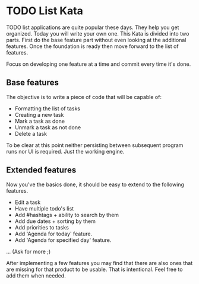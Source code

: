 # TODO List Kata

TODO list applications are quite popular these days. They help you get organized. Today you will write your own one. This Kata is divided into two parts. First do the base feature part without even looking at the additional features. Once the foundation is ready then move forward to the list of features.

Focus on developing one feature at a time and commit every time it's done.

## Base features

The objective is to write a piece of code that will be capable of:

- Formatting the list of tasks
- Creating a new task
- Mark a task as done
- Unmark a task as not done
- Delete a task

To be clear at this point neither persisting between subsequent program runs nor UI is required. Just the working engine.

## Extended features

Now you've the basics done, it should be easy to extend to the following features.

- Edit a task
- Have multiple todo's list
- Add #hashtags + ability to search by them
- Add due dates + sorting by them
- Add priorities to tasks
- Add 'Agenda for today' feature.
- Add 'Agenda for specified day' feature.

... (Ask for more ;)

After implementing a few features you may find that there are also ones that are missing for that product to be usable. That is intentional. Feel free to add them when needed.
